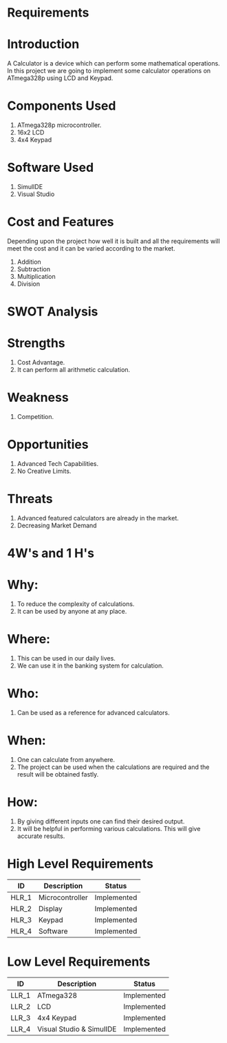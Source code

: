 # Requirements

# Introduction
A Calculator is a device which can perform some mathematical operations. In this project we are going to implement some calculator operations on ATmega328p using LCD and Keypad.

# Components Used
1. ATmega328p microcontroller.
2. 16x2 LCD
3. 4x4 Keypad

# Software Used
1. SimulIDE
2. Visual Studio

# Cost and Features
Depending upon the project how well it is built and all the requirements will meet the cost and it can be varied according to the market.
1. Addition
2. Subtraction
3. Multiplication
4. Division

# SWOT Analysis
# Strengths
1. Cost Advantage.
2. It can perform all arithmetic calculation.

# Weakness
1. Competition.

# Opportunities
1. Advanced Tech Capabilities.
2. No Creative Limits.

# Threats
1. Advanced featured calculators are already in the market.
2. Decreasing Market Demand

# 4W's and 1 H's
# Why:
1. To reduce the complexity of calculations.
2. It can be used by anyone at any place.

# Where:
1. This can be used in our daily lives.
2. We can use it in the banking system for calculation.

# Who:
1. Can be used as a reference for advanced calculators.

# When:
1. One can calculate from anywhere.
2. The project can be used when the calculations are required and the result will be obtained fastly.

# How:
1. By giving different inputs one can find their desired output.
2. It will be helpful in performing various calculations. This will give accurate results.

# High Level Requirements
| ID | Description | Status |
|---|---|---|
| HLR_1 | Microcontroller | Implemented |
| HLR_2 | Display | Implemented |
| HLR_3 | Keypad | Implemented |
| HLR_4 | Software | Implemented |

# Low Level Requirements
| ID | Description | Status |
|---|---|---|
| LLR_1 | ATmega328 | Implemented |
| LLR_2 | LCD | Implemented |
| LLR_3 | 4x4 Keypad | Implemented |
| LLR_4 | Visual Studio & SimulIDE | Implemented |

